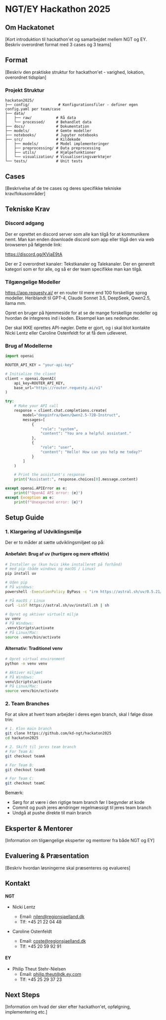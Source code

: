 # NGT/EY Hackathon 2025

## Om Hackatonet
[Kort introduktion til hackathon'et og samarbejdet mellem NGT og EY. Beskriv overordnet format med 3 cases og 3 teams]

## Format
[Beskriv den praktiske struktur for hackathon'et - varighed, lokation, overordnet tidsplan]

### Projekt Struktur
```
hackaton2025/
├── config/             # Konfigurationsfiler - definer egen config.yaml per team/case
├── data/              
│   ├── raw/           # Rå data
│   └── processed/     # Behandlet data
├── docs/              # Dokumentation
├── models/            # Gemte modeller
├── notebooks/         # Jupyter notebooks
├── src/               # Kildekode
│   ├── models/        # Model implementeringer
│   ├── preprocessing/ # Data preprocessing
│   ├── utils/         # Hjælpefunktioner
│   └── visualization/ # Visualiseringsværktøjer
└── tests/             # Unit tests
```

## Cases
[Beskrivelse af de tre cases og deres specifikke tekniske krav/fokusområder]

## Tekniske Krav

### Discord adgang
Der er oprettet en discord server som alle kan tilgå for at kommunikere nemt.
Man kan enden downloade discord som app eller tilgå den via web browseren på følgende link:

https://discord.gg/KVjaE9tA

Der er 2 overordnet kanaler: Tekstkanaler og Talekanaler.
Der en generelt kategori som er for alle, og så er der team specifikke man kan tilgå.

### Tilgængelige Modeller
https://app.requesty.ai/ er en router til mere end 100 forskellige sprog modeller. Heriblandt til GPT-4, Claude Sonnet 3.5, DeepSeek, Qwen2.5, llama mm.

Opret en bruger på hjemmeside for at se de mange forskellige modeller og hvordan de integreres ind i koden. Eksempel kan ses nedenunder.

Der skal IKKE oprettes API-nøgler. Dette er gjort, og i skal blot kontakte Nicki Lentz eller Caroline Ostenfeldt for at få dem udleveret.

### Brug af Modellerne
```python
import openai

ROUTER_API_KEY = "your-api-key"

# Initialize the client
client = openai.OpenAI(
    api_key=ROUTER_API_KEY,
    base_url="https://router.requesty.ai/v1"
)

try:
    # Make your API call
    response = client.chat.completions.create(
        model="deepinfra/Qwen/Qwen2.5-72B-Instruct",
        messages=[
            {
                "role": "system",
                "content": "You are a helpful assistant."
            },
            {
                "role": "user",
                "content": "Hello! How can you help me today?"
            }
        ]
    )

    # Print the assistant's response
    print("Assistant:", response.choices[0].message.content)

except openai.APIError as e:
    print(f"OpenAI API error: {e}")
except Exception as e:
    print(f"Unexpected error: {e}")
```

## Setup Guide

### 1. Klargøring af Udviklingsmiljø

Der er to måder at sætte udviklingsmiljøet op på:

#### Anbefalet: Brug af uv (hurtigere og mere effektiv)
```bash
# Installer uv (kun hvis ikke installeret på forhånd)
# med pip (både windows og macOS / Linux)
pip install uv 

# Uden pip
# På windows:
powershell -ExecutionPolicy ByPass -c "irm https://astral.sh/uv/0.5.21/install.ps1 | iex"

# På macOS / Linux
curl -LsSf https://astral.sh/uv/install.sh | sh

# Opret og aktiver virtuelt miljø
uv venv
# På Windows:
.venv\Scripts\activate
# På Linux/Mac:
source .venv/bin/activate
```

#### Alternativ: Traditionel venv
```bash
# Opret virtual environment
python -m venv venv

# Aktiver miljøet
# På Windows:
venv\Scripts\activate
# På Linux/Mac:
source venv/bin/activate
```

### 2. Team Branches
For at sikre at hvert team arbejder i deres egen branch, skal I følge disse trin:

```bash
# 1. Klon main branch
git clone https://github.com/kd-ngt/hackaton2025
cd hackaton2025

# 2. Skift til jeres team branch
# For Team A:
git checkout teamA

# For Team B:
git checkout teamB

# For Team C:
git checkout teamC
```

Bemærk:
- Sørg for at være i den rigtige team branch før I begynder at kode
- Commit og push jeres ændringer regelmæssigt til jeres team branch
- Undgå at pushe direkte til main branch

## Eksperter & Mentorer
[Information om tilgængelige eksperter og mentorer fra både NGT og EY]

## Evaluering & Præsentation
[Beskriv hvordan løsningerne skal præsenteres og evalueres]

## Kontakt
#### NGT
- Nicki Lentz
  - Email: nilen@regionsjaelland.dk
  - Tlf: +45 21 22 04 48

- Caroline Ostenfeldt
  - Email: coste@regionsjaelland.dk
  - Tlf: +45 20 59 92 91

#### EY
- Philip Theut Stehr-Nielsen
  - Email: philip.theut@dk.ey.com
  - Tlf: +45 25 29 37 23


## Next Steps
[Information om hvad der sker efter hackathon'et, opfølgning, implementering etc.]
